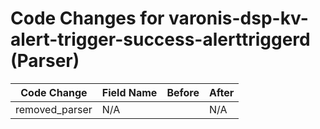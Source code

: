 # Code Changes for varonis-dsp-kv-alert-trigger-success-alerttriggerd (Parser)

| Code Change | Field Name | Before | After |
|-------------|------------|--------|-------|
| removed_parser | N/A |  | N/A |